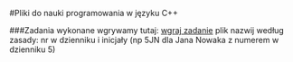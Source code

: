 #Pliki do nauki programowania w języku C++

###Zadania wykonane wgrywamy tutaj:
[wgraj zadanie](https://zs1opatow-my.sharepoint.com/:f:/g/personal/pbaskiewicz_opatow_szkola_pl/EpU54XkFFb9Go10i5smGf8YBvY6NCDO-82ICT8t8OuyZMg)
plik nazwij według zasady: nr w dzienniku i inicjały (np 5JN dla Jana Nowaka z numerem w dzienniku 5)
